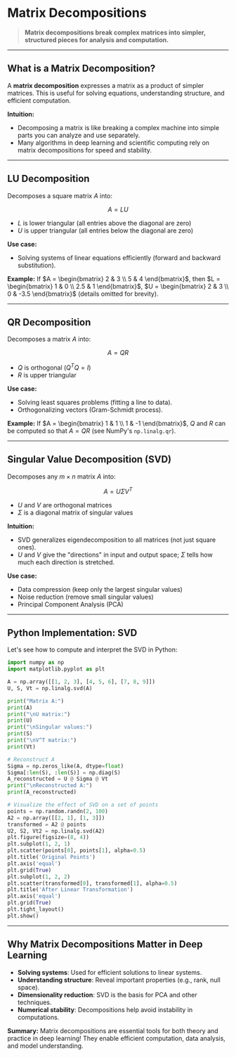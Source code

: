 # Matrix Decompositions

> **Matrix decompositions break complex matrices into simpler, structured pieces for analysis and computation.**

---

## What is a Matrix Decomposition?

A **matrix decomposition** expresses a matrix as a product of simpler matrices. This is useful for solving equations, understanding structure, and efficient computation.

**Intuition:**
- Decomposing a matrix is like breaking a complex machine into simple parts you can analyze and use separately.
- Many algorithms in deep learning and scientific computing rely on matrix decompositions for speed and stability.

---

## LU Decomposition

Decomposes a square matrix $`A`$ into:

```math
A = LU
```

- $`L`$ is lower triangular (all entries above the diagonal are zero)
- $`U`$ is upper triangular (all entries below the diagonal are zero)

**Use case:**
- Solving systems of linear equations efficiently (forward and backward substitution).

**Example:**
If $`A = \begin{bmatrix} 2 & 3 \\ 5 & 4 \end{bmatrix}`$, then $`L = \begin{bmatrix} 1 & 0 \\ 2.5 & 1 \end{bmatrix}`$, $`U = \begin{bmatrix} 2 & 3 \\ 0 & -3.5 \end{bmatrix}`$ (details omitted for brevity).

---

## QR Decomposition

Decomposes a matrix $`A`$ into:

```math
A = QR
```

- $`Q`$ is orthogonal ($`Q^T Q = I`$)
- $`R`$ is upper triangular

**Use case:**
- Solving least squares problems (fitting a line to data).
- Orthogonalizing vectors (Gram-Schmidt process).

**Example:**
If $`A = \begin{bmatrix} 1 & 1 \\ 1 & -1 \end{bmatrix}`$, $`Q`$ and $`R`$ can be computed so that $`A = QR`$ (see NumPy's `np.linalg.qr`).

---

## Singular Value Decomposition (SVD)

Decomposes any $`m \times n`$ matrix $`A`$ into:

```math
A = U\Sigma V^T
```

- $`U`$ and $`V`$ are orthogonal matrices
- $`\Sigma`$ is a diagonal matrix of singular values

**Intuition:**
- SVD generalizes eigendecomposition to all matrices (not just square ones).
- $`U`$ and $`V`$ give the "directions" in input and output space; $`\Sigma`$ tells how much each direction is stretched.

**Use case:**
- Data compression (keep only the largest singular values)
- Noise reduction (remove small singular values)
- Principal Component Analysis (PCA)

---

## Python Implementation: SVD

Let's see how to compute and interpret the SVD in Python:

```python
import numpy as np
import matplotlib.pyplot as plt

A = np.array([[1, 2, 3], [4, 5, 6], [7, 8, 9]])
U, S, Vt = np.linalg.svd(A)

print("Matrix A:")
print(A)
print("\nU matrix:")
print(U)
print("\nSingular values:")
print(S)
print("\nV^T matrix:")
print(Vt)

# Reconstruct A
Sigma = np.zeros_like(A, dtype=float)
Sigma[:len(S), :len(S)] = np.diag(S)
A_reconstructed = U @ Sigma @ Vt
print("\nReconstructed A:")
print(A_reconstructed)

# Visualize the effect of SVD on a set of points
points = np.random.randn(2, 100)
A2 = np.array([[2, 1], [1, 3]])
transformed = A2 @ points
U2, S2, Vt2 = np.linalg.svd(A2)
plt.figure(figsize=(8, 4))
plt.subplot(1, 2, 1)
plt.scatter(points[0], points[1], alpha=0.5)
plt.title('Original Points')
plt.axis('equal')
plt.grid(True)
plt.subplot(1, 2, 2)
plt.scatter(transformed[0], transformed[1], alpha=0.5)
plt.title('After Linear Transformation')
plt.axis('equal')
plt.grid(True)
plt.tight_layout()
plt.show()
```

---

## Why Matrix Decompositions Matter in Deep Learning

- **Solving systems**: Used for efficient solutions to linear systems.
- **Understanding structure**: Reveal important properties (e.g., rank, null space).
- **Dimensionality reduction**: SVD is the basis for PCA and other techniques.
- **Numerical stability**: Decompositions help avoid instability in computations.

**Summary:**
Matrix decompositions are essential tools for both theory and practice in deep learning! They enable efficient computation, data analysis, and model understanding. 